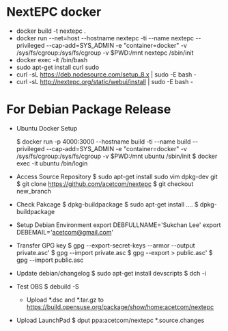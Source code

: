 NextEPC docker
===========================================

* docker build -t nextepc .
* docker run --net=host --hostname nextepc -ti --name nextepc --privileged --cap-add=SYS_ADMIN -e "container=docker" -v /sys/fs/cgroup:/sys/fs/cgroup -v $PWD:/mnt nextepc /sbin/init
* docker exec -it /bin/bash
* sudo apt-get install curl sudo
* curl -sL https://deb.nodesource.com/setup_8.x | sudo -E bash -
* curl -sL http://nextepc.org/static/webui/install | sudo -E bash -

For Debian Package Release
===========================================

* Ubuntu Docker Setup

  $ docker run -p 4000:3000 --hostname build -ti --name build --privileged --cap-add=SYS_ADMIN -e "container=docker" -v /sys/fs/cgroup:/sys/fs/cgroup -v $PWD:/mnt ubuntu /sbin/init
  $ docker exec -it ubuntu /bin/login

* Access Source Repository
  $ sudo apt-get install sudo vim dpkg-dev git
  $ git clone https://github.com/acetcom/nextepc
  $ git checkout new_branch

* Check Pakcage
  $ dpkg-buildpackage
  $ sudo apt-get install ....
  $ dpkg-buildpackage

* Setup Debian Environment
export DEBFULLNAME='Sukchan Lee'
export DEBEMAIL='acetcom@gmail.com'

* Transfer GPG key
  $ gpg --export-secret-keys --armor --output private.asc'
  $ gpg --import private.asc
  $ gpg --export > public.asc'
  $ gpg --import public.asc

* Update debian/changelog
  $ sudo apt-get install devscripts
  $ dch -i

* Test OBS
  $ debuild -S
  - Upload *.dsc and *.tar.gz to https://build.opensuse.org/package/show/home:acetcom/nextepc

* Upload LaunchPad
  $ dput ppa:acetcom/nextepc *.source.changes
